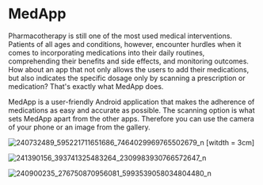 # MedApp

Pharmacotherapy is still one of the most used medical interventions. Patients of all ages and conditions, however, encounter hurdles when it comes to incorporating medications into their daily routines, comprehending their benefits and side effects, and monitoring outcomes. How about an app that not only allows the users to add their medications, but also indicates the specific dosage only by scanning a prescription or medication? That's exactly what MedApp does.


MedApp is a user-friendly Android application that makes the adherence of medications as easy and accurate as possible.  The scanning option is what sets MedApp apart from the other apps. Therefore you can use the camera of your phone or an image from the gallery. 


![240732489_595221711651686_7464029969765502679_n](https://user-images.githubusercontent.com/82457064/133923100-fc1cd57d-d44e-46f0-aeb0-215922b80c38.png) [witdth = 3cm]


![241390156_393741325483264_2309983930766572647_n](https://user-images.githubusercontent.com/82457064/133923111-465e60a3-a94d-4f43-a83f-305ca3d00a73.png)



![240900235_276750870956081_5993539058034804480_n](https://user-images.githubusercontent.com/82457064/133923121-e9e984cb-d0e3-41de-af6f-c25eb1b58057.png)


